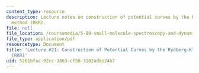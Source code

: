 ```yaml
---
content_type: resource
description: Lecture notes on construction of potential curves by the Rydberg-Klein-Rees
  method (RKR).
file: null
file_location: /coursemedia/5-80-small-molecule-spectroscopy-and-dynamics-fall-2008/5261bfac92cc3863cf583102ad8c24b7_21_580ln_fa08.pdf
file_type: application/pdf
resourcetype: Document
title: 'Lecture #21: Construction of Potential Curves by the Rydberg-Klein-Rees Method
  (RKR)'
uid: 5261bfac-92cc-3863-cf58-3102ad8c24b7
---
```

